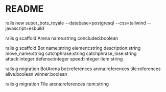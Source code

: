 # README

rails new super_bots_royale --database=postgresql --css=tailwind --javascript=esbuild

rails g scaffold Arena name:string concluded:boolean

rails g scaffold Bot name:string element:string description:string move_name:string catchphrase:string catchphrase_lose:string attack:integer defense:integer speed:integer item:string

rails g migration BotArena bot:references arena:references tile:references alive:boolean winner:boolean

rails g migration Tile arena:references item:string

